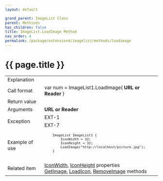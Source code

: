```yaml
---
layout: default

grand_parent: ImageList Class
parent: Methiods
has_children: false
title: ImageList.LoadImage Method
nav_order: 4
permalink: /package/extension4/imagelist/methods/loadimage
---
```

# {{ page.title }}

<table>
  <tr>
    <td>Explanation</td>
    <td colspan="2"></td>
  </tr>
  <tr>
    <td>Call format</td>
    <td colspan="2">var num = ImageList1.LoadImage( <b>URL or Reader</b> )</td>
  </tr>
  <tr>
    <td>Return value</td>
    <td colspan="2"></td>
  </tr>  
  <tr>
    <td>Arguments</td>
    <td><b>URL or Reader</b></td>
    <td></td>
  </tr>
  <tr>
    <td rowspan="2">Exception</td>
    <td>EXT-1</td>
    <td></td>
  </tr>
  <tr>
    <td>EXT-7</td>
    <td></td>
  </tr>
  <tr>
    <td>Example of use</td>
    <td colspan="2"><code><pre>
    ImageList ImageList1 {
        IconWidth = 32;
        IconHeight = 32;
        LoadImage("http://localhost/picture.jpg");
    }
    </pre></code></td>
  </tr>
  <tr>
    <td>Related item</td>
    <td colspan="2"><a href="/package/extension4/imagelist/properties/iconwidth">IconWidth</a>, <a href="/package/extension4/imagelist/properties/iconheight">IconHeight</a> properties<br><a href="/package/extension4/imagelist/methods/getimage">GetImage</a>, <a href="/package/extension4/imagelist/methods/loadicon">LoadIcon</a>, <a href="/package/extension4/imagelist/methods/removeimage">RemoveImage</a> methods</td>
  </tr>
</table>